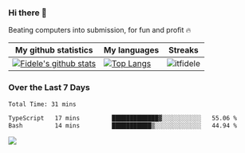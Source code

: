 ### Hi there 👋
<p>Beating computers into submission, for fun and profit 🔥</p>

|My github statistics|My languages|Streaks|
|-|-|-|
|[![Fidele's github stats](https://github-readme-stats.vercel.app/api?username=itfidele&count_private=true&show_icons=true&theme=dark&hide_title=true)](https://github.com/itfidele)|[![Top Langs](https://github-readme-stats.vercel.app/api/top-langs/?username=itfidele&show_icons=true&langs_count=8&theme=dark&layout=compact&hide_title=true)](https://github.com/itfidele)|![itfidele](https://github-readme-streak-stats.herokuapp.com/?user=itfidele&theme=dark)

### Over the Last 7 Days
<!--START_SECTION:waka-->

```txt
Total Time: 31 mins

TypeScript   17 mins         █████████████▓░░░░░░░░░░░   55.06 %
Bash         14 mins         ███████████▒░░░░░░░░░░░░░   44.94 %
```

<!--END_SECTION:waka-->



![](https://komarev.com/ghpvc/?username=itfidele)

